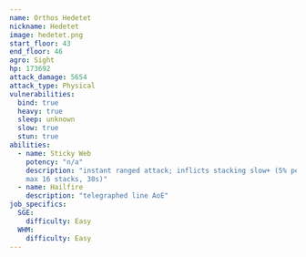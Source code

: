 ```yaml
---
name: Orthos Hedetet
nickname: Hedetet
image: hedetet.png
start_floor: 43
end_floor: 46
agro: Sight
hp: 173692
attack_damage: 5654
attack_type: Physical
vulnerabilities:
  bind: true
  heavy: true
  sleep: unknown
  slow: true
  stun: true
abilities:
  - name: Sticky Web
    potency: "n/a"
    description: "instant ranged attack; inflicts stacking slow+ (5% per stack,
    max 16 stacks, 30s)"
  - name: Hailfire
    description: "telegraphed line AoE"
job_specifics:
  SGE:
    difficulty: Easy
  WHM:
    difficulty: Easy
---
```

